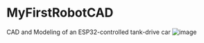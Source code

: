 # MyFirstRobotCAD
CAD and Modeling of an ESP32-controlled tank-drive car
![image](https://github.com/user-attachments/assets/da571593-6288-41f7-84ef-ae7510ff9017)
